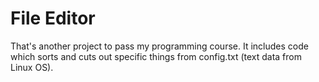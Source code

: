 # File Editor
That's another project to pass my programming course.
It includes code which sorts and cuts out specific things from config.txt (text data from Linux OS).
